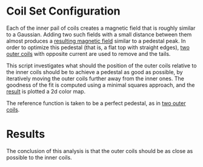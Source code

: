 Coil Set Configuration
======================

Each of the inner pail of coils creates a magnetic field that is roughly similar to a Gaussian. Adding two such fields
with a small distance between them  almost produces a [resulting magnetic field](results/bfield_coils_inner.png) similar to a 
pedestal peak. In order to optimize this pedestal (that is, a flat top with straight edges), 
[two outer coils](results/bfield_coils_inner.png) with opposite current are used to remove and the tails.

This script investigates what should the position of the outer coils relative to the inner coils should be to achieve a
pedestal as good as possible, by iteratively moving the outer coils further away from the inner ones. The goodness of 
the fit is computed using a minimal squares approach, and the [result](results/coil_set_optimization.png) is plotted a 2d 
color map.

The reference function is taken to be a perfect pedestal, as in [two outer coils](results/bfield_coil_set_0.png).

Results
=======
The conclusion of this analysis is that the outer coils should be as close as possible to the inner coils.